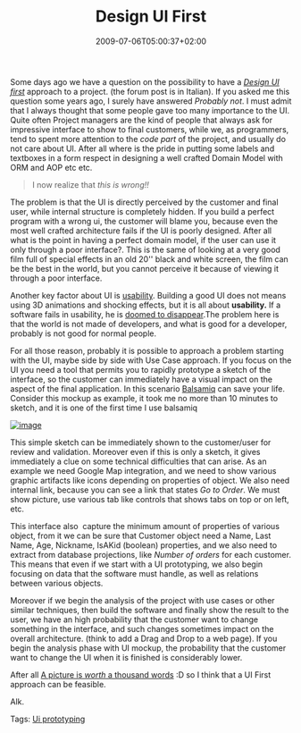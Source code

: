 ﻿---
title: "Design UI First"
description: ""
date: 2009-07-06T05:00:37+02:00
draft: false
tags: [Software Architecture]
categories: [Software Architecture]
---
Some days ago we have a question on the possibility to have a *[Design UI first](http://www.guisa.org/forums/t/182.aspx)* approach to a project. (the forum post is in Italian). If you asked me this question some years ago, I surely have answered *Probably not*. I must admit that I always thought that some people gave too many importance to the UI. Quite often Project managers are the kind of people that always ask for impressive interface to show to final customers, while we, as programmers, tend to spent more attention to the *code part* of the project, and usually do not care about UI. After all where is the pride in putting some labels and textboxes in a form respect in designing a well crafted Domain Model with ORM and AOP etc etc.

> I now realize that *this is wrong!!*

The problem is that the UI is directly perceived by the customer and final user, while internal structure is completely hidden. If you build a perfect program with a wrong ui, the customer will blame you, because even the most well crafted architecture fails if the UI is poorly designed. After all what is the point in having a perfect domain model, if the user can use it only through a poor interface?. This is the same of looking at a very good film full of special effects in an old 20'' black and white screen, the film can be the best in the world, but you cannot perceive it because of viewing it through a poor interface.

Another key factor about UI is [usability](http://www.amazon.com/Think-Common-Sense-Approach-Usability/dp/0789723107). Building a good UI does not means using 3D animations and shocking effects, but it is all about  **usability.** If a software fails in usability, he is [doomed to disappear](http://www.amazon.com/Why-Software-Sucks-What-About/dp/0321466756/ref=sr_1_1?ie=UTF8&amp;s=books&amp;qid=1246642730&amp;sr=1-1).The problem here is that the world is not made of developers, and what is good for a developer, probably is not good for normal people.

For all those reason, probably it is possible to approach a problem starting with the UI, maybe side by side with Use Case approach. If you focus on the UI you need a tool that permits you to rapidly prototype a sketch of the interface, so the customer can immediately have a visual impact on the aspect of the final application. In this scenario [Balsamiq](http://www.balsamiq.com/) can save your life. Consider this mockup as example, it took me no more than 10 minutes to sketch, and it is one of the first time I use balsamiq

[![image](https://www.codewrecks.com/blog/wp-content/uploads/2009/07/image-thumb8.png "image")](https://www.codewrecks.com/blog/wp-content/uploads/2009/07/image8.png)

This simple sketch can be immediately shown to the customer/user for review and validation. Moreover even if this is only a sketch, it gives immediately a clue on some technical difficulties that can arise. As an example we need Google Map integration, and we need to show various graphic artifacts like icons depending on properties of object. We also need internal link, because you can see a link that states *Go to Order*. We must show picture, use various tab like controls that shows tabs on top or on left, etc.

This interface also  capture the minimum amount of properties of various object, from it we can be sure that Customer object need a Name, Last Name, Age, Nickname, IsAKid (boolean) properties, and we also need to extract from database projections, like *Number of orders* for each customer. This means that even if we start with a UI prototyping, we also begin focusing on data that the software must handle, as well as relations between various objects.

Moreover if we begin the analysis of the project with use cases or other similar techniques, then build the software and finally show the result to the user, we have an high probability that the customer want to change something in the interface, and such changes sometimes impact on the overall architecture. (think to add a Drag and Drop to a web page). If you begin the analysis phase with UI mockup, the probability that the customer want to change the UI when it is finished is considerably lower.

After all [A picture is *worth* a thousand words](http://en.wikipedia.org/wiki/A_picture_is_worth_a_thousand_words) :D so I think that a UI First approach can be feasible.

Alk.

Tags: [Ui prototyping](http://technorati.com/tag/Ui%20prototyping)
